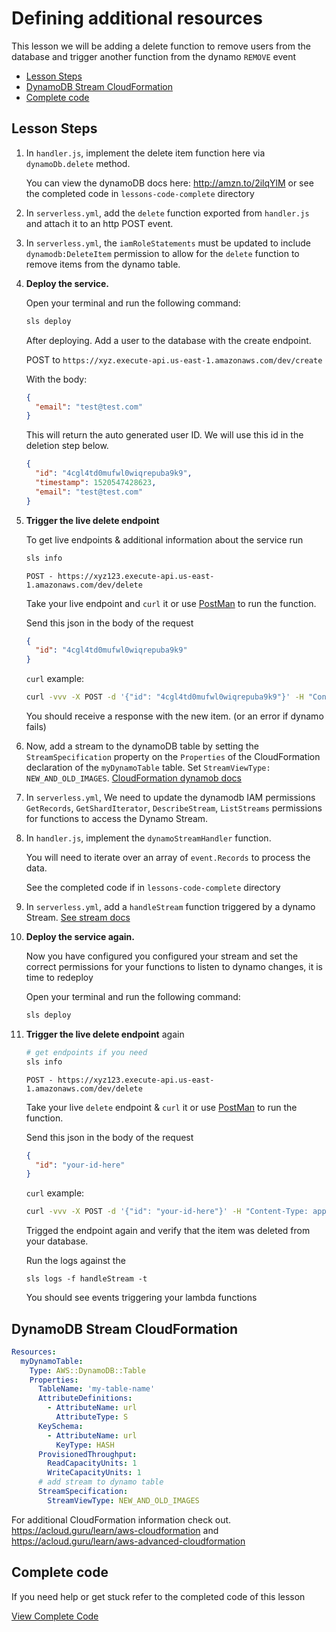 # Defining additional resources

This lesson we will be adding a delete function to remove users from the database and trigger another function from the dynamo `REMOVE` event

- [Lesson Steps](#lesson-steps)
- [DynamoDB Stream CloudFormation](#dynamodb-stream-cloudformation)
- [Complete code](#complete-code)

## Lesson Steps

1. In `handler.js`, implement the delete item function here via `dynamoDb.delete` method.

      You can view the dynamoDB docs here: http://amzn.to/2ilqYlM or see the completed code in `lessons-code-complete` directory

2. In `serverless.yml`, add the `delete` function exported from `handler.js` and attach it to an http POST event.

3. In `serverless.yml`, the `iamRoleStatements` must be updated to include `dynamodb:DeleteItem` permission to allow for the `delete` function to remove items from the dynamo table.

4. **Deploy the service.**

    Open your terminal and run the following command:

    ```bash
    sls deploy
    ```

    After deploying. Add a user to the database with the create endpoint.

    POST to `https://xyz.execute-api.us-east-1.amazonaws.com/dev/create`

    With the body:

    ```json
    {
      "email": "test@test.com"
    }
    ```

    This will return the auto generated user ID. We will use this id in the deletion step below.

    ```json
    {
      "id": "4cgl4td0mufwl0wiqrepuba9k9",
      "timestamp": 1520547428623,
      "email": "test@test.com"
    }
    ```

5. **Trigger the live delete endpoint**

    To get live endpoints & additional information about the service run

    ```bash
    sls info
    ```

    `POST - https://xyz123.execute-api.us-east-1.amazonaws.com/dev/delete`

    Take your live endpoint and `curl` it or use [PostMan](https://www.getpostman.com) to run the function.

    Send this json in the body of the request

    ```json
    {
      "id": "4cgl4td0mufwl0wiqrepuba9k9"
    }
    ```

    `curl` example:

    ```bash
    curl -vvv -X POST -d '{"id": "4cgl4td0mufwl0wiqrepuba9k9"}' -H "Content-Type: application/json" https://xyz.execute-api.us-east-1.amazonaws.com/dev/delete
    ```

    You should receive a response with the new item. (or an error if dynamo fails)

6. Now, add a stream to the dynamoDB table by setting the `StreamSpecification` property on the `Properties` of the CloudFormation declaration of the `myDynamoTable` table. Set `StreamViewType: NEW_AND_OLD_IMAGES`. [CloudFormation dynamob docs](http://amzn.to/2txNq3a)

7. In `serverless.yml`, We need to update the dynamodb IAM permissions `GetRecords`, `GetShardIterator`, `DescribeStream`, `ListStreams` permissions for functions to access the Dynamo Stream.

8. In `handler.js`, implement the `dynamoStreamHandler` function.

    You will need to iterate over an array of `event.Records` to process the data.

    See the completed code if in `lessons-code-complete` directory

8. In `serverless.yml`, add a `handleStream` function triggered by a dynamo Stream. [See stream docs](http://bit.ly/2mhkJne)

9. **Deploy the service again.**

    Now you have configured you configured your stream and set the correct permissions for your functions to listen to dynamo changes, it is time to redeploy

    Open your terminal and run the following command:

    ```bash
    sls deploy
    ```

10. **Trigger the live delete endpoint** again

    ```bash
    # get endpoints if you need
    sls info
    ```

    `POST - https://xyz123.execute-api.us-east-1.amazonaws.com/dev/delete`

    Take your live `delete` endpoint & `curl` it or use [PostMan](https://www.getpostman.com) to run the function.

    Send this json in the body of the request

    ```json
    {
      "id": "your-id-here"
    }
    ```

    `curl` example:

    ```bash
    curl -vvv -X POST -d '{"id": "your-id-here"}' -H "Content-Type: application/json" https://xyz.execute-api.us-east-1.amazonaws.com/dev/delete
    ```

    Trigged the endpoint again and verify that the item was deleted from your database.

    Run the logs against the
    ```
    sls logs -f handleStream -t
    ```

    You should see events triggering your lambda functions

## DynamoDB Stream CloudFormation

```yml
Resources:
  myDynamoTable:
    Type: AWS::DynamoDB::Table
    Properties:
      TableName: 'my-table-name'
      AttributeDefinitions:
        - AttributeName: url
          AttributeType: S
      KeySchema:
        - AttributeName: url
          KeyType: HASH
      ProvisionedThroughput:
        ReadCapacityUnits: 1
        WriteCapacityUnits: 1
      # add stream to dynamo table
      StreamSpecification:
        StreamViewType: NEW_AND_OLD_IMAGES
```

For additional CloudFormation information check out. https://acloud.guru/learn/aws-cloudformation and https://acloud.guru/learn/aws-advanced-cloudformation


## Complete code

If you need help or get stuck refer to the completed code of this lesson

[View Complete Code](https://github.com/DavidWells/serverless-workshop/tree/master/lessons-code-complete/events/dynamodb-streams)
